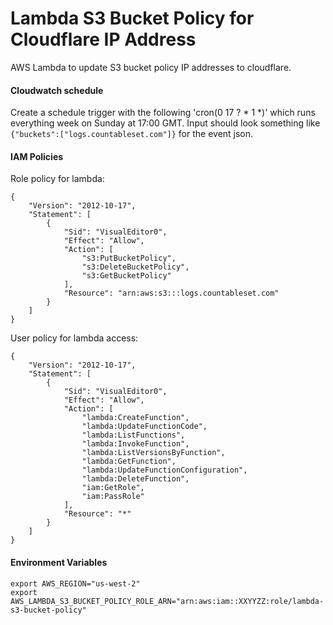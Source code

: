 # Lambda S3 Bucket Policy for Cloudflare IP Address

AWS Lambda to update S3 bucket policy IP addresses to cloudflare.

#### Cloudwatch schedule

Create a schedule trigger with the following 'cron(0 17 ? * 1 *)' which runs everything week on Sunday at 17:00 GMT.
Input should look something like `{"buckets":["logs.countableset.com"]}` for the event json.

#### IAM Policies

Role policy for lambda:
```
{
    "Version": "2012-10-17",
    "Statement": [
        {
            "Sid": "VisualEditor0",
            "Effect": "Allow",
            "Action": [
                "s3:PutBucketPolicy",
                "s3:DeleteBucketPolicy",
                "s3:GetBucketPolicy"
            ],
            "Resource": "arn:aws:s3:::logs.countableset.com"
        }
    ]
}
```

User policy for lambda access:
```
{
    "Version": "2012-10-17",
    "Statement": [
        {
            "Sid": "VisualEditor0",
            "Effect": "Allow",
            "Action": [
                "lambda:CreateFunction",
                "lambda:UpdateFunctionCode",
                "lambda:ListFunctions",
                "lambda:InvokeFunction",
                "lambda:ListVersionsByFunction",
                "lambda:GetFunction",
                "lambda:UpdateFunctionConfiguration",
                "lambda:DeleteFunction",
                "iam:GetRole",
                "iam:PassRole"
            ],
            "Resource": "*"
        }
    ]
}
```

#### Environment Variables

```
export AWS_REGION="us-west-2"
export AWS_LAMBDA_S3_BUCKET_POLICY_ROLE_ARN="arn:aws:iam::XXYYZZ:role/lambda-s3-bucket-policy"
```